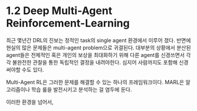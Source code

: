 # 1.2 Deep Multi-Agent Reinforcement-Learning

최근 몇년간 DRL의 진보는 정적인 task의 single agent 환경에서 이루어 졌다. 반면에 현실의 많은 문제들은 multi-agent problem으로 귀결된다. 대부분의 상황에서 분산된 agent들은 전체적인 혹은 개인의 보상을 최대화하기 위해 다른 agent를 신경쓰면서 각각 불완전한 관찰을 통한 독립적인 결정을 내려야한다. 심지어 사람까지도 포함해 신경써야할 수도 있다.

Multi-Agent RL은 그러한 문제를 해결할 수 있는 하나의 프레임워크이다. MARL은 알고리즘이나 학습 룰을 발전시키고 분석하는 걸 염두에 둔다. 

이러한 환경을 넘어서, 

